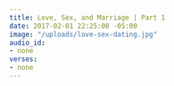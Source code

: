 ```yaml
---
title: Love, Sex, and Marriage | Part 1
date: 2017-02-01 22:25:00 -05:00
image: "/uploads/love-sex-dating.jpg"
audio_id:
- none
verses:
- none
---
```


